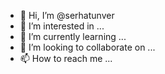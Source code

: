 - 👋 Hi, I’m @serhatunver
- 👀 I’m interested in ...
- 🌱 I’m currently learning ...
- 💞️ I’m looking to collaborate on ...
- 📫 How to reach me ...

<!---
serhatunver/serhatunver is a ✨ special ✨ repository because its `README.md` (this file) appears on your GitHub profile.
You can click the Preview link to take a look at your changes.
--->
